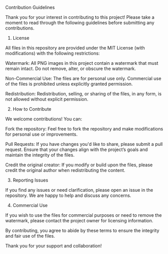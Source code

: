 Contribution Guidelines

Thank you for your interest in contributing to this project! Please take a moment to read through the following guidelines before submitting any contributions.

1. License

All files in this repository are provided under the MIT License (with modifications) with the following restrictions:

Watermark: All PNG images in this project contain a watermark that must remain intact. Do not remove, alter, or obscure the watermark.

Non-Commercial Use: The files are for personal use only. Commercial use of the files is prohibited unless explicitly granted permission.

Redistribution: Redistribution, selling, or sharing of the files, in any form, is not allowed without explicit permission.

2. How to Contribute

We welcome contributions! You can:

Fork the repository: Feel free to fork the repository and make modifications for personal use or improvements.

Pull Requests: If you have changes you'd like to share, please submit a pull request. Ensure that your changes align with the project’s goals and maintain the integrity of the files.

Credit the original creator: If you modify or build upon the files, please credit the original author when redistributing the content.

3. Reporting Issues

If you find any issues or need clarification, please open an issue in the repository. We are happy to help and discuss any concerns.

4. Commercial Use

If you wish to use the files for commercial purposes or need to remove the watermark, please contact the project owner for licensing information.

By contributing, you agree to abide by these terms to ensure the integrity and fair use of the files.

Thank you for your support and collaboration!
